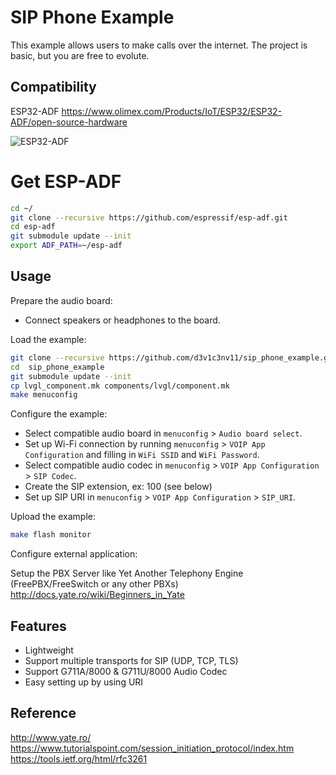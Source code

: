 # SIP Phone Example

This example allows users to make calls over the internet. The project is basic, but you are free to evolute.

## Compatibility

ESP32-ADF
https://www.olimex.com/Products/IoT/ESP32/ESP32-ADF/open-source-hardware

![ESP32-ADF](https://olimex.files.wordpress.com/2019/08/esp32-adf-sip1.jpg?w=535)

# Get ESP-ADF
```bash
cd ~/
git clone --recursive https://github.com/espressif/esp-adf.git
cd esp-adf
git submodule update --init
export ADF_PATH=~/esp-adf
```


## Usage

Prepare the audio board:

- Connect speakers or headphones to the board.

Load the example:
```bash
git clone --recursive https://github.com/d3v1c3nv11/sip_phone_example.git
cd  sip_phone_example
git submodule update --init
cp lvgl_component.mk components/lvgl/component.mk
make menuconfig
```

Configure the example:

- Select compatible audio board in `menuconfig` > `Audio board select`.
- Set up Wi-Fi connection by running `menuconfig` > `VOIP App Configuration` and filling in `WiFi SSID` and `WiFi Password`.
- Select compatible audio codec in `menuconfig` > `VOIP App Configuration` > `SIP Codec`.
- Create the SIP extension, ex: 100 (see below)
- Set up SIP URI in `menuconfig` > `VOIP App Configuration` > `SIP_URI`.

Upload the example:
```bash
make flash monitor
```

Configure external application:

 Setup the PBX Server like Yet Another Telephony Engine (FreePBX/FreeSwitch or any other PBXs)
 http://docs.yate.ro/wiki/Beginners_in_Yate

## Features
- Lightweight
- Support multiple transports for SIP (UDP, TCP, TLS)
- Support G711A/8000 & G711U/8000 Audio Codec
- Easy setting up by using URI

## Reference
http://www.yate.ro/
https://www.tutorialspoint.com/session_initiation_protocol/index.htm
https://tools.ietf.org/html/rfc3261

